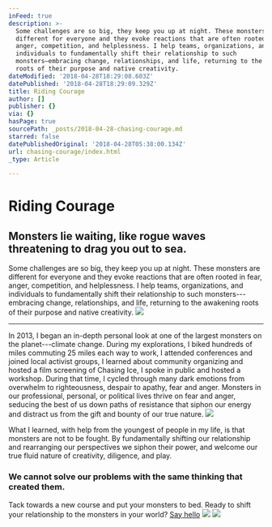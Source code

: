 ```yaml
---
inFeed: true
description: >-
  Some challenges are so big, they keep you up at night. These monsters are
  different for everyone and they evoke reactions that are often rooted in fear,
  anger, competition, and helplessness. I help teams, organizations, and
  individuals to fundamentally shift their relationship to such
  monsters—embracing change, relationships, and life, returning to the awakening
  roots of their purpose and native creativity. 
dateModified: '2018-04-28T18:29:08.603Z'
datePublished: '2018-04-28T18:29:09.329Z'
title: Riding Courage
author: []
publisher: {}
via: {}
hasPage: true
sourcePath: _posts/2018-04-28-chasing-courage.md
starred: false
datePublishedOriginal: '2018-04-28T05:38:00.134Z'
url: chasing-courage/index.html
_type: Article

---
```

# Riding Courage

## Monsters lie waiting, like rogue waves threatening to drag you out to sea.

Some challenges are so big, they keep you up at night. These monsters are different for everyone and they evoke reactions that are often rooted in fear, anger, competition, and helplessness. I help teams, organizations, and individuals to fundamentally shift their relationship to such monsters---embracing change, relationships, and life, returning to the awakening roots of their purpose and native creativity. ![](https://the-grid-user-content.s3-us-west-2.amazonaws.com/8e1810cc-644e-4d22-b00e-b1913258758c.jpg)

---

In 2013, I began an in-depth personal look at one of the largest monsters on the planet---climate change. During my explorations, I biked hundreds of miles commuting 25 miles each way to work, I attended conferences and joined local activist groups, I learned about community organizing and hosted a film screening of Chasing Ice, I spoke in public and hosted a workshop. During that time, I cycled through many dark emotions from overwhelm to righteousness, despair to apathy, fear and anger. Monsters in our professional, personal, or political lives thrive on fear and anger, seducing the best of us down paths of resistance that siphon our energy and distract us from the gift and bounty of our true nature.
![](https://the-grid-user-content.s3-us-west-2.amazonaws.com/c65050b4-1816-4284-84df-2ee249f4c916.jpg)

What I learned, with help from the youngest of people in my life, is that monsters are not to be fought. By fundamentally shifting our relationship and rearranging our perspectives we siphon their power, and welcome our true fluid nature of creativity, diligence, and play.

### We cannot solve our problems with the same thinking that created them.

Tack towards a new course and put your monsters to bed. Ready to shift your relationship to the monsters in your world?
[Say hello][0]
![](https://the-grid-user-content.s3-us-west-2.amazonaws.com/366d5986-fb06-4d8b-8e41-d468a3c78ee0.jpg)
![](https://the-grid-user-content.s3-us-west-2.amazonaws.com/c388b8c2-6a1d-40ce-ad45-9aef8d0a86c9.jpg)

[0]: http://tiny.cc/hello-daniel